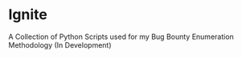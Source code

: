 # Ignite

A Collection of Python Scripts used for my Bug Bounty Enumeration Methodology (In Development)